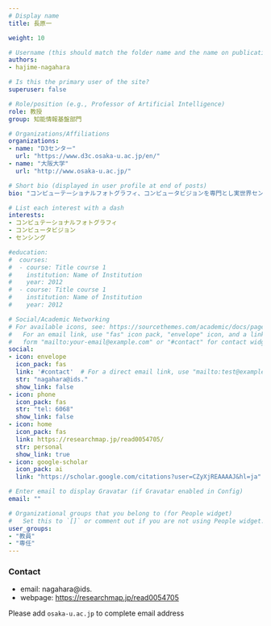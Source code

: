 ```yaml
---
# Display name
title: 長原一

weight: 10

# Username (this should match the folder name and the name on publications)
authors:
- hajime-nagahara

# Is this the primary user of the site?
superuser: false

# Role/position (e.g., Professor of Artificial Intelligence)
role: 教授
group: 知能情報基盤部門

# Organizations/Affiliations
organizations:
- name: "D3センター"
  url: "https://www.d3c.osaka-u.ac.jp/en/"
- name: "大阪大学"
  url: "http://www.osaka-u.ac.jp/"

# Short bio (displayed in user profile at end of posts)
bio: "コンピューテーショナルフォトグラフィ、コンピュータビジョンを専門とし実世界センシングや情報処理技術、画像認識技術の研究を行う。さらに、画像センシングにとどまらず様々なセンサに拡張したコンピュテーショナルセンシング手法の開発や高次元で冗長な実世界ビッグデータから意味のある情報を計測するスパースセンシングへの転換を目指す。"

# List each interest with a dash
interests:
- コンピュテーショナルフォトグラフィ
- コンピュータビジョン
- センシング

#education:
#  courses:
#  - course: Title course 1
#    institution: Name of Institution
#    year: 2012
#  - course: Title course 1
#    institution: Name of Institution
#    year: 2012

# Social/Academic Networking
# For available icons, see: https://sourcethemes.com/academic/docs/page-builder/#icons
#   For an email link, use "fas" icon pack, "envelope" icon, and a link in the
#   form "mailto:your-email@example.com" or "#contact" for contact widget.
social:
- icon: envelope
  icon_pack: fas
  link: '#contact'  # For a direct email link, use "mailto:test@example.org".
  str: "nagahara@ids."
  show_link: false
- icon: phone
  icon_pack: fas
  str: "tel: 6068"
  show_link: false
- icon: home
  icon_pack: fas
  link: https://researchmap.jp/read0054705/
  str: personal
  show_link: true
- icon: google-scholar
  icon_pack: ai
  link: "https://scholar.google.com/citations?user=CZyXjREAAAAJ&hl=ja"

# Enter email to display Gravatar (if Gravatar enabled in Config)
email: ""

# Organizational groups that you belong to (for People widget)
#   Set this to `[]` or comment out if you are not using People widget.
user_groups:
- "教員"
- "専任"
---
```


### Contact
- email: nagahara@ids.
- webpage: https://researchmap.jp/read0054705

Please add `osaka-u.ac.jp` to complete email address